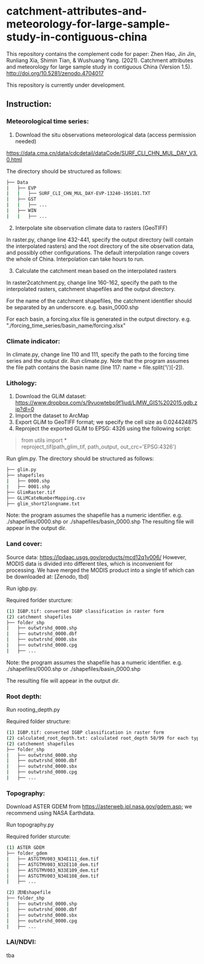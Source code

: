 # catchment-attributes-and-meteorology-for-large-sample-study-in-contiguous-china
This repository contains the complement code for paper: Zhen Hao, Jin Jin, Runliang Xia, Shimin Tian, &amp; Wushuang Yang. (2021). Catchment attributes and meteorology for large sample study in contiguous China (Version 1.5). http://doi.org/10.5281/zenodo.4704017

This repository is currently under development.

## Instruction:
### Meteorological time series:

1. Download the situ observations meteorological data (access permission needed)


https://data.cma.cn/data/cdcdetail/dataCode/SURF_CLI_CHN_MUL_DAY_V3.0.html

The directory should be structured as follows:
```bash
├── Data  
|   ├── EVP  
|   |   ├── SURF_CLI_CHN_MUL_DAY-EVP-13240-195101.TXT  
|   ├── GST  
|   |   ├── ...  
|   ├── WIN  
|   |   ├── ...  
```

2. Interpolate site observation climate data to rasters (GeoTIFF)


In raster.py, change line 432-441, specify the output directory (will contain the interpolated rasters) and the root directory of the site observation data, and possibly other configurations. 
The default interpolation range covers the whole of China.
Interpolation can take hours to run.

3. Calculate the catchment mean based on the interpolated rasters


In raster2catchment.py, change line 160-162, specify the path to the interpolated rasters, catchment shapefiles and the output directory.

For the name of the catchment shapefiles, the catchment identifier should be separated by an underscore. e.g. basin_0000.shp

For each basin, a forcing.xlsx file is generated in the output directory.  e.g. "./forcing_time_series/basin_name/forcing.xlsx"

### Climate indicator:
In climate.py, change line 110 and 111, specify the path to the forcing time series and the output dir. Run climate.py. 
Note that the program assumes the file path contains the  basin name (line 117: name = file.split('\\')[-2]).

### Lithology:
1. Download the GLiM dataset: https://www.dropbox.com/s/9vuowtebp9f1iud/LiMW_GIS%202015.gdb.zip?dl=0
2. Import the dataset to ArcMap
3. Export GLiM to GeoTIFF format; we specify the cell size as 0.024424875
4. Reproject the exported GLiM to EPSG: 4326 using the following script:

> from utils import * <br>
> reproject_tif(path_glim_tif, path_output, out_crc='EPSG:4326') <br>

Run glim.py.
The directory should be structured as follows:

```bash
├── glim.py
├── shapefiles
|   ├── 0000.shp
|   ├── 0001.shp
├── GlimRaster.tif
├── GLiMCateNumberMapping.csv
├── glim_short2longname.txt
```

Note: the program assumes the shapefile has a numeric identifier. e.g. ./shapefiles/0000.shp or ./shapefiles/basin_0000.shp
The resulting file will appear in the output dir.

### Land cover:
Source data: https://lpdaac.usgs.gov/products/mcd12q1v006/
However, MODIS data is divided into different tiles, which is inconvenient for processing.
We have merged the MODIS product into a single tif which can be downloaded at:
[Zenodo, tbd]

Run igbp.py.

Required forlder sturcture:
```bash
(1) IGBP.tif: converted IGBP classification in raster form
(2) catchment shapefiles
├── folder_shp
|   ├── outwtrshd_0000.shp
|   ├── outwtrshd_0000.dbf
|   ├── outwtrshd_0000.sbx
|   ├── outwtrshd_0000.cpg
|   ├── ...
```

Note: the program assumes the shapefile has a numeric identifier. e.g. ./shapefiles/0000.shp or ./shapefiles/basin_0000.shp

The resulting file will appear in the output dir.

### Root depth:
Run rooting_depth.py

Required folder structure:
```bash
(1) IGBP.tif: converted IGBP classification in raster form
(2) calculated_root_depth.txt: calculated root_depth 50/99 for each type of land cover based on Eq. (2) and Table 2 in (Zeng 2001)
(2) catchement shapefiles
├── folder_shp
|   ├── outwtrshd_0000.shp
|   ├── outwtrshd_0000.dbf
|   ├── outwtrshd_0000.sbx
|   ├── outwtrshd_0000.cpg
|   ├── ...
```

### Topography:
Download ASTER GDEM from https://asterweb.jpl.nasa.gov/gdem.asp; we recommend using NASA Earthdata.

Run topography.py

Required forlder sturcute:
```bash
(1) ASTER GDEM
├── folder_gdem
|   ├── ASTGTMV003_N34E111_dem.tif
|   ├── ASTGTMV003_N32E110_dem.tif
|   ├── ASTGTMV003_N33E109_dem.tif
|   ├── ASTGTMV003_N34E108_dem.tif
|   ├── ...

(2) 流域shapefile
├── folder_shp
|   ├── outwtrshd_0000.shp
|   ├── outwtrshd_0000.dbf
|   ├── outwtrshd_0000.sbx
|   ├── outwtrshd_0000.cpg
|   ├── ...
```

### LAI/NDVI:

tba
